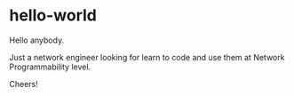 # hello-world

Hello anybody.

Just a network engineer looking for learn to code and use them at Network Programmability level.

Cheers!
